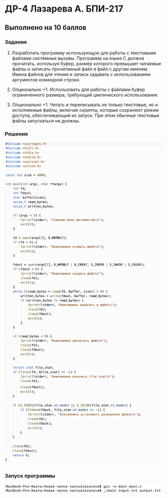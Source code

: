 # ДР-4 Лазарева А. БПИ-217
## Выполнено на 10 баллов
### Задание
1. Разработать программу использующую для работы с текстовыми файлами системные вызовы. Программа на языке C должна прочитать, используя буфер, размер которого превышает читаемые файлы и записать прочитанный файл в файл с другим именем. Имена файлов для чтения и записи задавать с использованием аргументов командной строки.

2. Опционально +1. Использовать для работы с файлами буфер ограниченного размера, требующий циклического использования.

3. Опционально +1. Читать и переписывать не только текстовые, но и исполняемые файлы, включая скрипты, которые сохраняют режим доступа, обеспечивающий их запуск. При этом обычные текстовые файлы запускаться не должны.

### Решение
![img](/img1.png)
![img](/img2.png)

### Запуск программы
![img](/img3.png)
